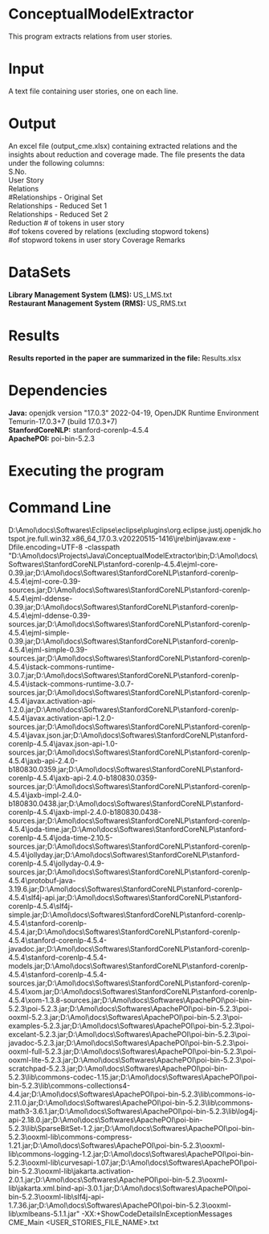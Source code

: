 # ConceptualModelExtractor
This program extracts relations from user stories.

# Input
A text file containing user stories, one on each line. 

# Output
An excel file (output_cme.xlsx) containing extracted relations and the insights about reduction and coverage made. The file presents the data under the following columns:<br>
S.No.	<br>
User Story	<br>
Relations	<br>
#Relationships - Original Set	<br>
Relationships - Reduced Set 1	<br>
Relationships - Reduced Set 2	<br>
Reduction	# of tokens in user story	<br>
#of tokens covered by relations (excluding stopword tokens)	<br>
#of stopword tokens in user story	Coverage	Remarks <br>

# DataSets
<b>Library Management System (LMS): </b>US_LMS.txt<br>
<b>Restaurant Management System (RMS): </b>US_RMS.txt<br>

# Results
<b>Results reported in the paper are summarized in the file: </b>Results.xlsx<br>

# Dependencies
<b>Java:</b> openjdk version "17.0.3" 2022-04-19, OpenJDK Runtime Environment Temurin-17.0.3+7 (build 17.0.3+7) <br>
<b>StanfordCoreNLP:</b> stanford-corenlp-4.5.4 <br>
<b>ApachePOI:</b> poi-bin-5.2.3 <br>

# Executing the program
# Command Line
D:\Amol\docs\Softwares\Eclipse\eclipse\plugins\org.eclipse.justj.openjdk.hotspot.jre.full.win32.x86_64_17.0.3.v20220515-1416\jre\bin\javaw.exe
-Dfile.encoding=UTF-8
-classpath "D:\Amol\docs\Projects\Java\ConceptualModelExtractor\bin;D:\Amol\docs\Softwares\StanfordCoreNLP\stanford-corenlp-4.5.4\ejml-core-0.39.jar;D:\Amol\docs\Softwares\StanfordCoreNLP\stanford-corenlp-4.5.4\ejml-core-0.39-sources.jar;D:\Amol\docs\Softwares\StanfordCoreNLP\stanford-corenlp-4.5.4\ejml-ddense-0.39.jar;D:\Amol\docs\Softwares\StanfordCoreNLP\stanford-corenlp-4.5.4\ejml-ddense-0.39-sources.jar;D:\Amol\docs\Softwares\StanfordCoreNLP\stanford-corenlp-4.5.4\ejml-simple-0.39.jar;D:\Amol\docs\Softwares\StanfordCoreNLP\stanford-corenlp-4.5.4\ejml-simple-0.39-sources.jar;D:\Amol\docs\Softwares\StanfordCoreNLP\stanford-corenlp-4.5.4\istack-commons-runtime-3.0.7.jar;D:\Amol\docs\Softwares\StanfordCoreNLP\stanford-corenlp-4.5.4\istack-commons-runtime-3.0.7-sources.jar;D:\Amol\docs\Softwares\StanfordCoreNLP\stanford-corenlp-4.5.4\javax.activation-api-1.2.0.jar;D:\Amol\docs\Softwares\StanfordCoreNLP\stanford-corenlp-4.5.4\javax.activation-api-1.2.0-sources.jar;D:\Amol\docs\Softwares\StanfordCoreNLP\stanford-corenlp-4.5.4\javax.json.jar;D:\Amol\docs\Softwares\StanfordCoreNLP\stanford-corenlp-4.5.4\javax.json-api-1.0-sources.jar;D:\Amol\docs\Softwares\StanfordCoreNLP\stanford-corenlp-4.5.4\jaxb-api-2.4.0-b180830.0359.jar;D:\Amol\docs\Softwares\StanfordCoreNLP\stanford-corenlp-4.5.4\jaxb-api-2.4.0-b180830.0359-sources.jar;D:\Amol\docs\Softwares\StanfordCoreNLP\stanford-corenlp-4.5.4\jaxb-impl-2.4.0-b180830.0438.jar;D:\Amol\docs\Softwares\StanfordCoreNLP\stanford-corenlp-4.5.4\jaxb-impl-2.4.0-b180830.0438-sources.jar;D:\Amol\docs\Softwares\StanfordCoreNLP\stanford-corenlp-4.5.4\joda-time.jar;D:\Amol\docs\Softwares\StanfordCoreNLP\stanford-corenlp-4.5.4\joda-time-2.10.5-sources.jar;D:\Amol\docs\Softwares\StanfordCoreNLP\stanford-corenlp-4.5.4\jollyday.jar;D:\Amol\docs\Softwares\StanfordCoreNLP\stanford-corenlp-4.5.4\jollyday-0.4.9-sources.jar;D:\Amol\docs\Softwares\StanfordCoreNLP\stanford-corenlp-4.5.4\protobuf-java-3.19.6.jar;D:\Amol\docs\Softwares\StanfordCoreNLP\stanford-corenlp-4.5.4\slf4j-api.jar;D:\Amol\docs\Softwares\StanfordCoreNLP\stanford-corenlp-4.5.4\slf4j-simple.jar;D:\Amol\docs\Softwares\StanfordCoreNLP\stanford-corenlp-4.5.4\stanford-corenlp-4.5.4.jar;D:\Amol\docs\Softwares\StanfordCoreNLP\stanford-corenlp-4.5.4\stanford-corenlp-4.5.4-javadoc.jar;D:\Amol\docs\Softwares\StanfordCoreNLP\stanford-corenlp-4.5.4\stanford-corenlp-4.5.4-models.jar;D:\Amol\docs\Softwares\StanfordCoreNLP\stanford-corenlp-4.5.4\stanford-corenlp-4.5.4-sources.jar;D:\Amol\docs\Softwares\StanfordCoreNLP\stanford-corenlp-4.5.4\xom.jar;D:\Amol\docs\Softwares\StanfordCoreNLP\stanford-corenlp-4.5.4\xom-1.3.8-sources.jar;D:\Amol\docs\Softwares\ApachePOI\poi-bin-5.2.3\poi-5.2.3.jar;D:\Amol\docs\Softwares\ApachePOI\poi-bin-5.2.3\poi-ooxml-5.2.3.jar;D:\Amol\docs\Softwares\ApachePOI\poi-bin-5.2.3\poi-examples-5.2.3.jar;D:\Amol\docs\Softwares\ApachePOI\poi-bin-5.2.3\poi-excelant-5.2.3.jar;D:\Amol\docs\Softwares\ApachePOI\poi-bin-5.2.3\poi-javadoc-5.2.3.jar;D:\Amol\docs\Softwares\ApachePOI\poi-bin-5.2.3\poi-ooxml-full-5.2.3.jar;D:\Amol\docs\Softwares\ApachePOI\poi-bin-5.2.3\poi-ooxml-lite-5.2.3.jar;D:\Amol\docs\Softwares\ApachePOI\poi-bin-5.2.3\poi-scratchpad-5.2.3.jar;D:\Amol\docs\Softwares\ApachePOI\poi-bin-5.2.3\lib\commons-codec-1.15.jar;D:\Amol\docs\Softwares\ApachePOI\poi-bin-5.2.3\lib\commons-collections4-4.4.jar;D:\Amol\docs\Softwares\ApachePOI\poi-bin-5.2.3\lib\commons-io-2.11.0.jar;D:\Amol\docs\Softwares\ApachePOI\poi-bin-5.2.3\lib\commons-math3-3.6.1.jar;D:\Amol\docs\Softwares\ApachePOI\poi-bin-5.2.3\lib\log4j-api-2.18.0.jar;D:\Amol\docs\Softwares\ApachePOI\poi-bin-5.2.3\lib\SparseBitSet-1.2.jar;D:\Amol\docs\Softwares\ApachePOI\poi-bin-5.2.3\ooxml-lib\commons-compress-1.21.jar;D:\Amol\docs\Softwares\ApachePOI\poi-bin-5.2.3\ooxml-lib\commons-logging-1.2.jar;D:\Amol\docs\Softwares\ApachePOI\poi-bin-5.2.3\ooxml-lib\curvesapi-1.07.jar;D:\Amol\docs\Softwares\ApachePOI\poi-bin-5.2.3\ooxml-lib\jakarta.activation-2.0.1.jar;D:\Amol\docs\Softwares\ApachePOI\poi-bin-5.2.3\ooxml-lib\jakarta.xml.bind-api-3.0.1.jar;D:\Amol\docs\Softwares\ApachePOI\poi-bin-5.2.3\ooxml-lib\slf4j-api-1.7.36.jar;D:\Amol\docs\Softwares\ApachePOI\poi-bin-5.2.3\ooxml-lib\xmlbeans-5.1.1.jar"
-XX:+ShowCodeDetailsInExceptionMessages CME_Main <USER_STORIES_FILE_NAME>.txt
